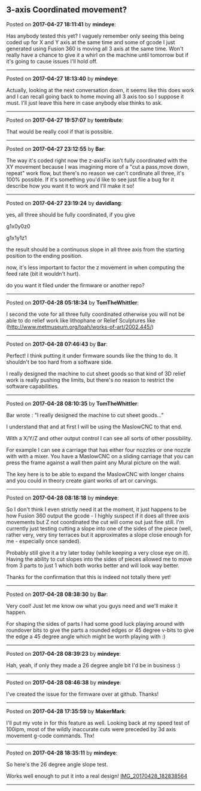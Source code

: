 ## 3-axis Coordinated movement?
Posted on **2017-04-27 18:11:41** by **mindeye**:

Has anybody tested this yet? I vaguely remember only seeing this being coded up for X and Y axis at the same time and some of gcode I just generated using Fusion 360 is moving all 3 axis at the same time. Won't really have a chance to give it a whirl on the machine until tomorrow but if it's going to cause issues I'll hold off.

---

Posted on **2017-04-27 18:13:40** by **mindeye**:

Actually, looking at the next conversation down, it seems like this does work and I can recall going back to home moving all 3 axis too so I suppose it must. I'll just leave this here in case anybody else thinks to ask.

---

Posted on **2017-04-27 19:57:07** by **tomtribute**:

That would be really cool if that is possible.

---

Posted on **2017-04-27 23:12:55** by **Bar**:

The way it's coded right now the z-axisFix isn't fully coordinated with the XY movement because I was imagining more of a "cut a pass,move down, repeat" work flow, but there's no reason we can't cordinate all three, it's 100% possible. If it's something you'd like to see just file a bug for it describe how you want it to work and I'll make it so!

---

Posted on **2017-04-27 23:19:24** by **davidlang**:

yes, all three should be fully coordinated, if you give

g1x0y0z0

g1x1y1z1



the result should be a continuous slope in all three axis from the starting position to the ending position.



now, it's less important to factor the z movement in when computing the feed rate (bit it wouldn't hurt).



do you want it filed under the firmware or another repo?

---

Posted on **2017-04-28 05:18:34** by **TomTheWhittler**:

I second the vote for all three fully coordinated otherwise you will not be able to do relief work like lithophane or Relief Sculptures like (http://www.metmuseum.org/toah/works-of-art/2002.445/)

---

Posted on **2017-04-28 07:46:43** by **Bar**:

Perfect! I think putting it under firmware sounds like the thing to do. It shouldn't be too hard from a software side. 



I really designed the machine to cut sheet goods so that kind of 3D relief work is really pushing the limits, but there's no reason to restrict the software capabilities.

---

Posted on **2017-04-28 08:10:35** by **TomTheWhittler**:

Bar wrote : "I really designed the machine to cut sheet goods..."

I understand that and at first I will be using the MaslowCNC to that end. 

With a X/Y/Z and other output control I can see all sorts of other possibility. 

For example I can see a carriage that has either four nozzles or one nozzle with with a mixer. You have a MaslowCNC on a sliding carriage that you can press the frame against a wall then paint any  Mural picture on the wall.

The key here is to be able to expand the MaslowCNC with longer chains and you could in theory create giant works of art or carvings.

---

Posted on **2017-04-28 08:18:18** by **mindeye**:

So I don't think I even strictly need it at the moment, it just happens to be how Fusion 360 output the gcode - I highly suspect if it does all three axis movements but Z not coordinated the cut will come out just fine still. I'm currently just testing cutting a slope into one of the sides of the piece (well, rather very, very tiny terraces but it approximates a slope close enough for me - especially once sanded).



Probably still give it a try later today (while keeping a very close eye on it). Having the ability to cut slopes into the sides of pieces allowed me to move from 3 parts to just 1 which both works better and will look way better.



Thanks for the confirmation that this is indeed not totally there yet!

---

Posted on **2017-04-28 08:38:30** by **Bar**:

Very cool! Just let me know ow what you guys need and we'll make it happen.



For shaping the sides of parts I had some good luck playing around with roundover bits to give the parts a rounded edges or 45 degree v-bits to give the edge a 45 degree angle which might be worth playing with :)

---

Posted on **2017-04-28 08:39:23** by **mindeye**:

Hah, yeah, if only they made a 26 degree angle bit I'd be in business :)

---

Posted on **2017-04-28 08:46:38** by **mindeye**:

I've created the issue for the firmware over at github. Thanks!

---

Posted on **2017-04-28 17:35:59** by **MakerMark**:

I'll put my vote in for this feature as well. Looking back at my speed test of 100ipm, most of the wildly inaccurate cuts were preceded by 3d axis movement g-code commands. Thx!

---

Posted on **2017-04-28 18:35:11** by **mindeye**:

So here's the 26 degree angle slope test.

Works well enough to put it into a real design! [IMG_20170428_182838564](//muut.com/u/maslowcnc/s3/:maslowcnc:tiGV:img_20170428_182838564.jpg.jpg)

---

